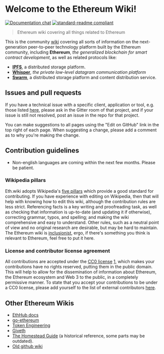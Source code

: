 # Welcome to the Ethereum Wiki!

[![Documentation chat](https://img.shields.io/badge/gitter-Docs%20chat-4AB495.svg)](https://gitter.im/ethereum/documentation)
[![standard-readme compliant](https://img.shields.io/badge/readme%20style-standard-brightgreen.svg?style=flat-square)](https://github.com/RichardLitt/standard-readme)

> Ethereum wiki covering all things related to Ethereum

This is the community [wiki](https://en.wikipedia.org/wiki/Wiki) covering all sorts of information on the next-generation peer-to-peer technology platform built by the Ethereum community, including **Ethereum**, _the generalized blockchain for smart contract development_, as well as related protocols like:

-   **[IPFS](https://ipfs.io)**, a distributed storage platform.
-   **[Whisper](Whisper-pages)**, _the private low-level datagram communication platform_
-   **[Swarm](http://swarm-gateways.net/bzz:/theswarm.eth/)**, a distributed storage platform and content distribution service.

## Issues and pull requests

If you have a technical issue with a specific client, application or tool, e.g. those listed [here](Clients-tools-dapp-browsers-wallets-and-other-projects), please ask in the Gitter room of that project, and if your issue is still not resolved, post an issue in the repo for that project.

You can make suggestions to all pages using the "Edit on GitHub" link in the top right of each page. When suggesting a change, please add a comment as to why you're making the change.

## Contribution guidelines

-   Non-english languages are coming within the next few months.  Please be patient.

### Wikipedia pillars

Eth.wiki adopts Wikipedia's [five pillars](https://en.wikipedia.org/wiki/Wikipedia:Five_pillars) which provide a good standard for contributing. If you have experience with editing on Wikipedia, then that will help with knowing how to edit this wiki, although the contribution rules are less strict. Referencing facts is a key writing and proofreading task, as well as checking that information is up-to-date (and updating it if otherwise), correcting grammar, typos, and spelling; and making the wiki comprehensive and easy to understand. Other rules, such as a neutral point of view and no original research are desirable, but may be hard to maintain.  The Ethereum wiki is [inclusionist](https://en.wikipedia.org/wiki/Deletionism_and_inclusionism_in_Wikipedia), ergo, if there's something you think is relevant to Ethereum, feel free to put it here.

### License and contributor license agreement

All contributions are accepted under the [CC0 license](https://creativecommons.org/publicdomain/zero/1.0/legalcode) [1](https://creativecommons.org/share-your-work/public-domain/cc0/),  which makes your contributions have no rights reserved, putting them in the public domain. This will help to allow for the dissemination of information about Ethereum, the Ethereum ecosystem and Web 3 to the public, in a completely permissive manner. To state that you accept your contributions to be under a CC0 license, please add yourself to the list of external contributors [here](CC0-license#list-of-contributors).

## Other Ethereum Wikis

-   [EthHub docs](https://docs.ethhub.io/)
-   [go-ethereum](https://github.com/ethereum/go-ethereum/wiki)
-   [Token Engineering](http://tokenengineering.net/)
-   [Giveth](https://wiki.giveth.io/)
-   [The Homestead Guide](http://ethdocs.org/en/latest/) (a historical reference, some parts may be outdated).
-   [Old github wiki](https://github.com/ethereum/wiki/wiki)
